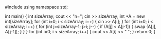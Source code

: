 #include <iostream>
using namespace std;

int main()
{
    int sizeArray;
	cout << "n=";
	cin >> sizeArray;
	int *A = new int[sizeArray];
    for (int i=0; i < sizeArray; i++)
	{
        cin >> A[i];
	}
    for (int i=0; i < sizeArray; i++)
	{
        for (int j=sizeArray-1; j>i; j--)
        {
            if (A[j] < A[j-1])
            {
                swap (A[j], A[j-1]);
            }
        }
    }
    for (int i=0; i < sizeArray; i++)
    {
        cout << A[i] << " ";
    }
	return 0;
}
